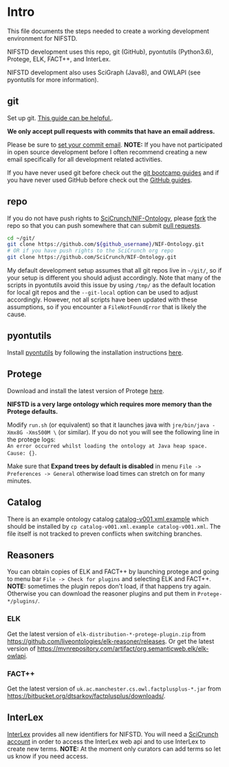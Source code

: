 # Intro
This file documents
the steps needed to create
a working development environment
for NIFSTD.

NIFSTD development uses this repo, git (GitHub), pyontutils (Python3.6), Protege, ELK, FACT++, and InterLex.

NIFSTD development also uses SciGraph (Java8), and OWLAPI (see pyontutils for more information).

## git
Set up git. [This guide can be helpful.](https://help.github.com/articles/set-up-git/).

**We only accept pull requests with commits that have an email address.**  

Please be sure to
[set your commit email](https://help.github.com/articles/setting-your-commit-email-address-in-git/).
**NOTE:** If you have not participated in open source development before I often
recommend creating a new email specifically for all development related activities.

If you have never used git before check out the
[git bootcamp guides](https://help.github.com/categories/bootcamp/)
and if you have never used GitHub before check out the
[GitHub guides](https://guides.github.com/).

## repo
If you do not have push rights to
[SciCrunch/NIF-Ontology](https://github.com/SciCrunch/NIF-Ontology), please
[fork](https://github.com/SciCrunch/NIF-Ontology#fork-destination-box)
the repo so that you can push somewhere that can submit
[pull requests](https://github.com/SciCrunch/NIF-Ontology/pull/new/master).
```bash
cd ~/git/
git clone https://github.com/${github_username}/NIF-Ontology.git
# OR if you have push rights to the SciCrunch org repo
git clone https://github.com/SciCrunch/NIF-Ontology.git
```
My default development setup assumes that all git repos live in `~/git/`, so if your setup
is different you should adjust accordingly. Note that many of the scripts in pyontutils
avoid this issue by using `/tmp/` as the default location for local git repos and the
`--git-local` option can be used to adjust accordingly. However, not all scripts have been
updated with these assumptions, so if you encounter a `FileNotFoundError` that is likely the
cause.

## pyontutils
Install [pyontutils](https://github.com/tgbugs/pyontutils) by following the installation instructions
[here](https://github.com/tgbugs/pyontutils/blob/master/README.md#installation).

## Protege
Download and install the latest version of Protege [here](http://protege.stanford.edu/products.php#desktop-protege).

**NIFSTD is a very large ontology which requires more memory than the Protege defaults.**

Modify `run.sh` (or equivalent) so that it launches java with `jre/bin/java -Xmx8G -Xms500M \`
(or similar). If you do not you will see the following line in the protege logs:  
`An error occurred whilst loading the ontology at Java heap space. Cause: {}`.

Make sure that **Expand trees by default is disabled** in menu `File -> Preferences -> General`
otherwise load times can stretch on for many minutes.

## Catalog
There is an example ontology catalog [catalog-v001.xml.example](../ttl/catalog-v001.xml.example)
which should be installed by `cp catalog-v001.xml.example catalog-v001.xml`. The file itself
is not tracked to preven conflicts when switching branches.

## Reasoners
You can obtain copies of ELK and FACT++ by launching protege and going to
menu bar `File -> Check for plugins` and selecting ELK and FACT++.
**NOTE:** sometimes the plugin repos don't load, if that happens try again.
Otherwise you can download the reasoner plugins and put them in `Protege-*/plugins/`.
### ELK
Get the latest version of `elk-distribution-*-protege-plugin.zip` from https://github.com/liveontologies/elk-reasoner/releases.
Or get the latest version of https://mvnrepository.com/artifact/org.semanticweb.elk/elk-owlapi.
### FACT++
Get the latest version of `uk.ac.manchester.cs.owl.factplusplus-*.jar` from https://bitbucket.org/dtsarkov/factplusplus/downloads/.

## InterLex
[InterLex](http://interlex.org/) provides all new identifiers for NIFSTD.
You will need a [SciCrunch account](https://scicrunch.org/register) in order to
access the InterLex web api and to use InterLex to create new terms.
**NOTE:** At the moment only curators can add terms so let us know if you need access.
